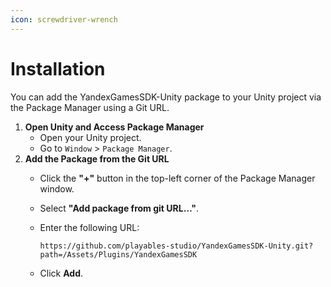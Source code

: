 ```yaml
---
icon: screwdriver-wrench
---
```


# Installation

You can add the YandexGamesSDK-Unity package to your Unity project via the Package Manager using a Git URL.

1. **Open Unity and Access Package Manager**
   * Open your Unity project.
   * Go to `Window` > `Package Manager`.
2. **Add the Package from the Git URL**
   * Click the **"+"** button in the top-left corner of the Package Manager window.
   * Select **"Add package from git URL…"**.
   *   Enter the following URL:

       ```url
       https://github.com/playables-studio/YandexGamesSDK-Unity.git?path=/Assets/Plugins/YandexGamesSDK
       ```
   * Click **Add**.
